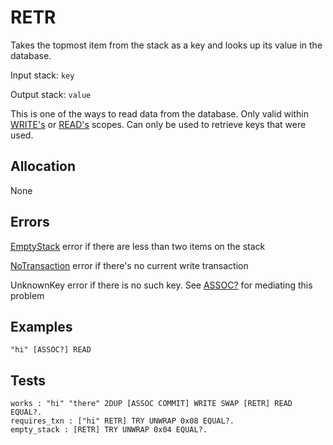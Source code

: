 # RETR

Takes the topmost item from the stack as a key and looks
up its value in the database.

Input stack: `key`

Output stack: `value`

This is one of the ways to read data from the database.
Only valid within [WRITE's](WRITE.md) or [READ's](READ.md) scopes.
Can only be used to retrieve keys that were used.

## Allocation

None

## Errors

[EmptyStack](./ERRORS/EmptyStack.md) error if there are less than two items on the stack

[NoTransaction](./ERRORS/NoTransaction.md) error if there's no current write transaction

UnknownKey error if there is no such key. See [ASSOC?](ASSOCQ.md)
for mediating this problem

## Examples

```
"hi" [ASSOC?] READ
```

## Tests

```test
works : "hi" "there" 2DUP [ASSOC COMMIT] WRITE SWAP [RETR] READ EQUAL?.
requires_txn : ["hi" RETR] TRY UNWRAP 0x08 EQUAL?.
empty_stack : [RETR] TRY UNWRAP 0x04 EQUAL?.
```
